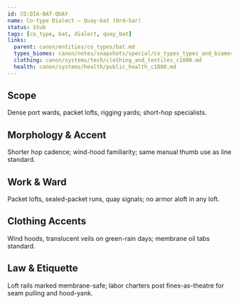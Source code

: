 ```yaml
---
id: CO:DIA-BAT-QUAY
name: Co-type Dialect — Quay-bat (Ord–Sar)
status: Stub
tags: [co_type, bat, dialect, quay_bat]
links:
  parent: canon/entities/co_types/bat.md
  types_biomes: canon/notes/snapshots/special/co_types_types_and_biomes.md
  clothing: canon/systems/tech/clothing_and_textiles_c1800.md
  health: canon/systems/health/public_health_c1800.md
---
```


## Scope
Dense port wards, packet lofts, rigging yards; short-hop specialists.

## Morphology & Accent
Shorter hop cadence; wind-hood familiarity; same manual thumb use as line standard.

## Work & Ward
Packet lofts, sealed-packet runs, quay signals; no armor aloft in any loft.

## Clothing Accents
Wind hoods, translucent veils on green-rain days; membrane oil tabs standard.

## Law & Etiquette
Loft rails marked membrane-safe; labor charters post fines-as-theatre for seam pulling and hood-yank.
